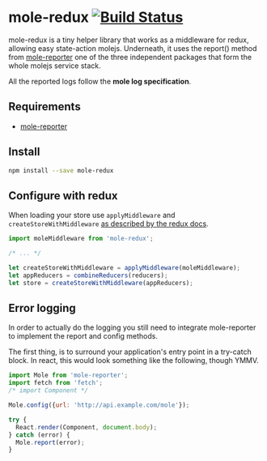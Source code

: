 # mole-redux [![Build Status](https://travis-ci.org/molejs/mole-redux.svg?branch=master)](https://travis-ci.org/molejs/mole-redux)

mole-redux is a tiny helper library that works as a middleware for redux,
allowing easy state-action molejs.
Underneath, it uses the report() method from
[mole-reporter](https://github.com/molejs/mole-reporter) one of the three
independent packages that form the whole molejs service stack.

All the reported logs follow the **mole log specification**.

## Requirements
* [mole-reporter](https://github.com/molejs/mole-reporter)

## Install

```bash
npm install --save mole-redux
```

## Configure with redux

When loading your store use `applyMiddleware` and `createStoreWithMiddleware`
[as described by the redux docs](https://rackt.github.io/redux/docs/advanced/Middleware.html).

```javascript
import moleMiddleware from 'mole-redux';

/* ... */

let createStoreWithMiddleware = applyMiddleware(moleMiddleware);
let appReducers = combineReducers(reducers);
let store = createStoreWithMiddleware(appReducers);
```

## Error logging

In order to actually do the logging you still need to integrate mole-reporter to
implement the report and config methods.

The first thing, is to surround your application's entry point in a try-catch block.
In react, this would look something like the following, though YMMV.

```javascript
import Mole from 'mole-reporter';
import fetch from 'fetch';
/* import Component */

Mole.config({url: 'http://api.example.com/mole'});

try {
  React.render(Component, document.body);
} catch (error) {
  Mole.report(error);
}
```